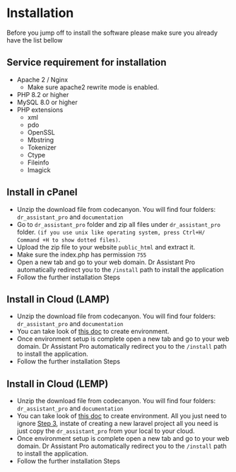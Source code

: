 # Installation

Before you jump off to install the software please make sure you already have the list bellow

## Service requirement for installation

- Apache 2 / Nginx
    - Make sure apache2 rewrite mode is enabled.
- PHP 8.2 or higher
- MySQL 8.0 or higher
- PHP extensions
    - xml
    - pdo
    - OpenSSL
    - Mbstring
    - Tokenizer
    - Ctype
    - Fileinfo
    - Imagick

## Install in cPanel

- Unzip the download file from codecanyon. You will find four folders: `dr_assistant_pro` and `documentation`
- Go to `dr_assistant_pro` folder and zip all files under `dr_assistant_pro` folder.
  `(if you use unix like operating system, press Ctrl+H/ Command +H to show dotted files)`.
- Upload the zip file to your website `public_html` and extract it.
- Make sure the index.php has permission `755`
- Open a new tab and go to your web domain. Dr Assistant Pro automatically redirect you to the `/install` path to
  install the application
- Follow the further installation Steps

## Install in Cloud (LAMP)

- Unzip the download file from codecanyon. You will find four folders: `dr_assistant_pro` and `documentation`
- You can take look
  of [this doc](https://medium.com/@franciscojbarrera/how-to-deploy-laravel-on-digital-ocean-lamp-e69046906fe)
  to create environment.
- Once environment setup is complete open a new tab and go to your web domain. Dr Assistant Pro automatically redirect
  you to the `/install` path to
  install the application.
- Follow the further installation Steps

## Install in Cloud (LEMP)

- Unzip the download file from codecanyon. You will find four folders: `dr_assistant_pro` and `documentation`
- You can take look
  of [this doc](https://www.digitalocean.com/community/tutorials/how-to-install-and-configure-laravel-with-nginx-on-ubuntu-22-04)
  to create environment.
  All you just need to
  ignore [Step 3](https://www.digitalocean.com/community/tutorials/how-to-install-and-configure-laravel-with-nginx-on-ubuntu-22-04#step-3-creating-a-new-laravel-application),
  instate of creating a new laravel project all you need is just copy the `dr_assistant_pro` from your local to your
  cloud.
- Once environment setup is complete open a new tab and go to your web domain. Dr Assistant Pro automatically redirect
  you to the `/install` path to
  install the application.
- Follow the further installation Steps